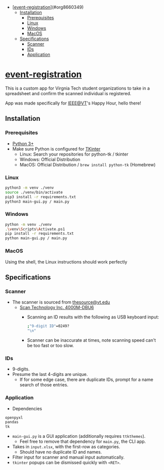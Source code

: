 - [[event-registration](https://github.com/haoxiangliew/event-registration)](#org8660349)
  - [Installation](#org6b40b75)
    - [Prerequisites](#orgd4fbd8a)
    - [Linux](#orgf9c9234)
    - [Windows](#orge4ffd1f)
    - [MacOS](#orge809ecd)
  - [Specifications](#orga554bd4)
    - [Scanner](#orgf1552aa)
    - [IDs](#orgf4467c8)
    - [Application](#org071dbac)



<a id="org8660349"></a>

# [event-registration](https://github.com/haoxiangliew/event-registration)

This is a custom app for Virgnia Tech student organizations to take in a spreadsheet and confirm the scanned individual is registered.

App was made specifically for [IEEE@VT](https://ieee.vt.edu)'s Happy Hour, hello there!


<a id="org6b40b75"></a>

## Installation


<a id="orgd4fbd8a"></a>

### Prerequisites

-   [Python 3+](https://www.python.org/downloads/)
-   Make sure Python is configured for [TKinter](https://tkdocs.com/tutorial/install.html)
    -   Linux: Search your repositories for python-tk / tkinter
    -   Windows: Official Distribution
    -   MacOS: Official Distribution / `brew install python-tk` (Homebrew)


<a id="orgf9c9234"></a>

### Linux

```sh
python3 -m venv ./venv
source ./venv/bin/activate
pip3 install -r requirements.txt
python3 main-gui.py / main.py
```


<a id="orge4ffd1f"></a>

### Windows

```sh
python -m venv ./venv
.\venv\Scripts\Activate.ps1
pip install -r requirements.txt
python main-gui.py / main.py
```


<a id="orge809ecd"></a>

### MacOS

Using the shell, the Linux instructions should work perfectly


<a id="orga554bd4"></a>

## Specifications


<a id="orgf1552aa"></a>

### Scanner

-   The scanner is sourced from thesource@vt.edu
    -   [Scan Technology Inc. 4000M-DBU6](https://store-scantec.com/Search/ProductView.aspx?partid=222567983)
        -   Scanning an ID results with the following as USB keyboard input:
            
            ```sh
            ;"9-digit ID"=0249?
            "\n"
            ```
        -   Scanner can be inaccurate at times, note scanning speed can't be too fast or too slow.


<a id="orgf4467c8"></a>

### IDs

-   9-digits.
-   Presume the last 4-digits are unique.
    -   If for some edge case, there are duplicate IDs, prompt for a name search of those entries.


<a id="org071dbac"></a>

### Application

-   Dependencies

```sh
openpyxl
pandas
tk
```

-   `main-gui.py` is a GUI application (additionally requires `ttkthemes`).
    -   Feel free to remove that dependency for `main.py`, the CLI app.
-   Takes in `input.xlsx`, with the first-row as categories.
    -   Should have no duplicate ID and names.
-   Filter input for scanner and manual input automatically.
-   `tkinter` popups can be dismissed quickly with `<RET>`.